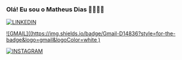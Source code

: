 ### Olá! Eu sou o Matheus Dias 🖐🏼👩‍💻

[![LINKEDIN](https://img.shields.io/badge/LinkedIn-0077B5?style=for-the-badge&logo=linkedin&logoColor=white
)](https://www.linkedin.com/in/matheus-felipe-8a9017155/)

[![GMAIL]((https://img.shields.io/badge/Gmail-D14836?style=for-the-badge&logo=gmail&logoColor=white
)](https://is.gd/EKIvN2)

[![INSTAGRAM](https://img.shields.io/badge/Instagram-E4405F?style=for-the-badge&logo=instagram&logoColor=white
)](https://www.instagram.com/di.mattheus/)
